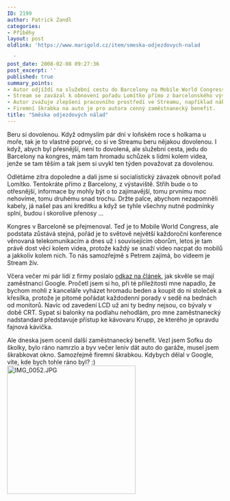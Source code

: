 ```yaml
---
ID: 2199
author: Patrick Zandl
categories:
- Příběhy
layout: post
oldlink: 'https://www.marigold.cz/item/smeska-odjezdovych-nalad

  '
post_date: 2008-02-08 09:27:36
post_excerpt: ''
published: true
summary_points:
- Autor odjíždí na služební cestu do Barcelony na Mobile World Congress.
- Stream se zavázal k obnovení pořadu Lomítko přímo z barcelonského výstaviště.
- Autor zvažuje zlepšení pracovního prostředí ve Streamu, například nákup nábytku.
- Firemní škrabka na auto je pro autora cenný zaměstnanecký benefit.
title: "Směska odjezdových nálad"
---
```


Beru si dovolenou. Když odmyslím pár dní v loňském roce s holkama u moře, tak je to vlastně poprvé, co si ve Streamu beru nějakou dovolenou. I když, abych byl přesnější, není to dovolená, ale služební cesta, jedu do Barcelony na kongres, mám tam hromadu schůzek s lidmi kolem videa, jenže se tam těším a tak jsem si uvykl ten týden považovat za dovolenou. 

Odlétáme zítra dopoledne a dali jsme si socialistický závazek obnovit pořad Lomítko. Tentokráte přímo z Barcelony, z výstaviště. Střih bude o to otřesnější, informace by mohly být o to zajímavější, tomu prvnímu moc nehovíme, tomu druhému snad trochu. Držte palce, abychom nezapomněli kabely, já našel pas ani kreditku a když se tyhle všechny nutné podmínky splní, budou i skorolive přenosy ... 

Kongres v Barceloně se přejmenoval. Teď je to Mobile World Congress, ale podstata zůstává stejná, pořád je to světově největší každoroční konference věnovaná telekomunikacím a dnes už i souvisejícím oborům, letos je tam právě dost věcí kolem videa, protože každý se snaží video nacpat do mobilů a jakkoliv kolem nich. To nás samozřejmě s Petrem zajímá, bo videem je Stream živ. 

Včera večer mi pár lidí z firmy poslalo <a href="http://ekonomika.idnes.cz/prace-v-googlu-atmosfera-jako-na-vysoke-skole-fn8-/ekonomika.asp?c=A080121_214254_ekonomika_maf">odkaz na článek</a>, jak skvěle se mají zaměstnanci Google. Pročetl jsem si ho, při té příležitosti mne napadlo, že bychom mohli z kanceláře vyházet hromadu beden a koupit do ní stoleček a křesílka, protože je pitomé pořádat každodenní porady v sedě na bednách od monitorů. Navíc od zavedení LCD už ani ty bedny nejsou, co bývaly v době CRT. Sypat si balonky na podlahu nehodlám, pro mne zaměstnanecký nadstandard představuje přístup ke kávovaru Krupp, ze kterého je opravdu fajnová kávička. 

Ale dneska jsem ocenil další zaměstnanecký benefit. Vezl jsem Sofku do školky, bylo ráno namrzlo a byv večer leniv dát auto do garáže, musel jsem škrabkovat okno. Samozřejmě firemní škrabkou. Kdybych dělal v Google, víte, kde bych tohle ráno byl? :)
<img src="http://www.marigold.cz/wp-content/uploads//IMG_0052.JPG" alt="IMG_0052.JPG" border="0" width="300">